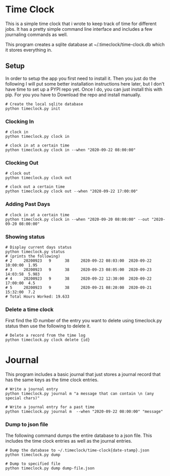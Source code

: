 Time Clock
==========

This is a simple time clock that i wrote to keep track of time for different jobs.
It has a pretty simple command line interface and includes a few journaling commands as well.

This program creates a sqlite database at ~/.timeclock/time-clock.db which it stores everything 
in.

## Setup
In order to setup the app you first need to install it. Then you just do the following
I will put some better installation instructions here later, but I don't have time to set 
up a PYPI repo yet. Once I do, you can just install this with pip. For you you have to
Download the repo and install manually.

```shell script
# Create the local sqlite database
python timeclock.py init
```

### Clocking In
```shell script
# clock in
python timeclock.py clock in

# clock in at a certain time
python timeclock.py clock in --when "2020-09-22 08:00:00"
```

### Clocking Out
```shell script
# clock out
python timeclock.py clock out

# clock out a certain time
python timeclock.py clock out --when "2020-09-22 17:00:00"
```

### Adding Past Days
```shell script
# clock in at a certain time
python timeclock.py clock in --when "2020-09-20 08:00:00" --out "2020-09-20 08:00:00"
```

### Showing status
```shell script
# Display current days status
python timeclock.py status
# (prints the following)
# 2     20200923   9      38     2020-09-22 08:03:00  2020-09-22 10:00:00  1.95  
# 3     20200923   9      38     2020-09-23 08:05:00  2020-09-23 14:03:58  5.983 
# 4     20200923   9      38     2020-09-22 12:30:00  2020-09-22 17:00:00  4.5   
# 5     20200923   9      38     2020-09-21 08:20:00  2020-09-21 15:32:00  7.2   
# Total Hours Worked: 19.633

```



### Delete a time clock
First find the ID number of the entry you want to delete using timeclock.py status
then use the following to delete it.
```shell script
# Delete a record from the time log
python timeclock.py clock delete {id}
```

# Journal
This program includes a basic journal that just stores a journal record that has the same
keys as the time clock entries. 

```shell script
# Write a journal entry
python timeclock.py journal m "a message that can contain \n (any special chars)"
```
```shell script
# Write a journal entry for a past time
python timeclock.py journal m  --when "2020-09-22 08:00:00" "message"
```





### Dump to json file
The following command dumps the entire database to a json file. This includes the time clock
entries as well as the journal entries.
```shell script
# Dump the database to ~/.timeclock/time-clock{date-stamp}.json
python timeclock.py dump 

# Dump to specified file
python timeclock.py dump dump-file.json
```